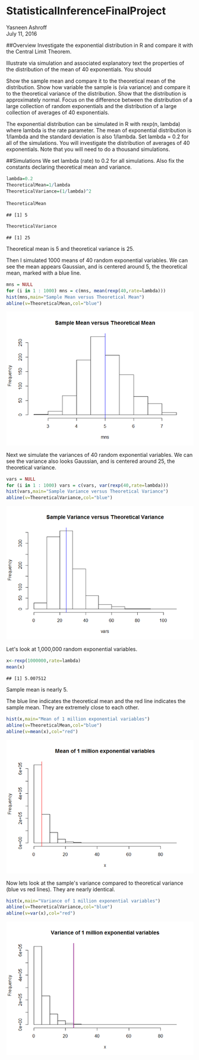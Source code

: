 # StatisticalInferenceFinalProject
Yasneen Ashroff  
July 11, 2016  

##Overview
Investigate the exponential distribution in R and compare it with the Central Limit Theorem. 

Illustrate via simulation and associated explanatory text the properties of the distribution of the mean of 40 exponentials. You should

Show the sample mean and compare it to the theoretical mean of the distribution.
Show how variable the sample is (via variance) and compare it to the theoretical variance of the distribution.
Show that the distribution is approximately normal. Focus on the difference between the distribution of a large collection of random exponentials and the distribution of a large collection of averages of 40 exponentials.

The exponential distribution can be simulated in R with rexp(n, lambda) where lambda is the rate parameter. The mean of exponential distribution is 1/lambda and the standard deviation is also 1/lambda. Set lambda = 0.2 for all of the simulations. You will investigate the distribution of averages of 40 exponentials. Note that you will need to do a thousand simulations.


##Simulations
We set lambda (rate) to 0.2 for all simulations.  Also fix the constants declaring theoretical mean and variance. 

```r
lambda=0.2
TheoreticalMean=1/lambda
TheoreticalVariance=(1/lambda)^2

TheoreticalMean
```

```
## [1] 5
```

```r
TheoreticalVariance
```

```
## [1] 25
```
Theoretical mean is 5 and theoretical variance is 25.

Then I simulated 1000 means of 40 random exponential variables. We can see the mean appears Gaussian, and is centered around 5, the theoretical mean, marked with a blue line.

```r
mns = NULL
for (i in 1 : 1000) mns = c(mns, mean(rexp(40,rate=lambda)))
hist(mns,main="Sample Mean versus Theoretical Mean")
abline(v=TheoreticalMean,col="blue")
```

![](statisticalInferenceFinalProject_files/figure-html/unnamed-chunk-2-1.png)<!-- -->

Next we simulate the variances of 40 random exponential variables. We can see the variance also looks Gaussian, and is centered around 25, the theoretical variance.


```r
vars = NULL
for (i in 1 : 1000) vars = c(vars, var(rexp(40,rate=lambda)))
hist(vars,main="Sample Variance versus Theoretical Variance")
abline(v=TheoreticalVariance,col="blue")
```

![](statisticalInferenceFinalProject_files/figure-html/unnamed-chunk-3-1.png)<!-- -->

Let's look at 1,000,000 random exponential variables. 

```r
x<-rexp(1000000,rate=lambda)
mean(x)
```

```
## [1] 5.007512
```
Sample mean is nearly 5.

The blue line indicates the theoretical mean and the red line indicates the sample mean. They are extremely close to each other.

```r
hist(x,main="Mean of 1 million exponential variables")
abline(v=TheoreticalMean,col="blue")
abline(v=mean(x),col="red")
```

![](statisticalInferenceFinalProject_files/figure-html/unnamed-chunk-5-1.png)<!-- -->

Now lets look at the sample's variance compared to theoretical variance (blue vs red lines). They are nearly identical.

```r
hist(x,main="Variance of 1 million exponential variables")
abline(v=TheoreticalVariance,col="blue")
abline(v=var(x),col="red")
```

![](statisticalInferenceFinalProject_files/figure-html/unnamed-chunk-6-1.png)<!-- -->
